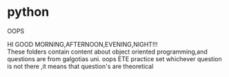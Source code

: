 # python
 OOPS

HI GOOD MORNING,AFTERNOON,EVENING,NIGHT!!!
<br>
These folders contain content about object oriented programming,and questions are from galgotias uni. oops ETE practice set
whichever question is not there ,it means that question's are theoretical 
